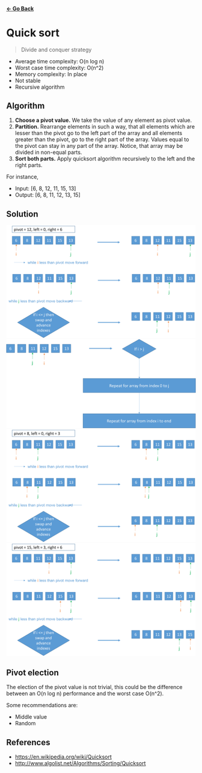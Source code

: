 #### [<- Go Back](../) ####

# Quick sort 
> Divide and conquer strategy


- Average time complexity: O(n log n)
- Worst case time complexity: O(n^2)
- Memory complexity: In place
- Not stable
- Recursive algorithm


## Algorithm

1. **Choose a pivot value.** We take the value of any element as pivot value.
2. **Partition.** Rearrange elements in such a way, that all elements which are lesser than the pivot 
go to the left part of the array and all elements greater than the pivot, go to the right part of the 
array. Values equal to the pivot can stay in any part of the array. 
Notice, that array may be divided in non-equal parts.
3. **Sort both parts.** Apply quicksort algorithm recursively to the left and the right parts.

For instance,

 - Input: [6, 8, 12, 11, 15, 13]
 - Output: [6, 8, 11, 12, 13, 15]


## Solution
![Quick sort step 1](images/quick_1a.png)
![Quick sort step 2](images/quick_1b.png)
![Quick sort step 3](images/quick_1c.png)
![Quick sort step 4](images/quick_1d.png)


## Pivot election
The election of the pivot value is not trivial, this could be the difference between an O(n log n) 
performance and the worst case O(n^2).

Some recommendations are:
* Middle value
* Random 

## References

 - https://en.wikipedia.org/wiki/Quicksort
 - http://www.algolist.net/Algorithms/Sorting/Quicksort